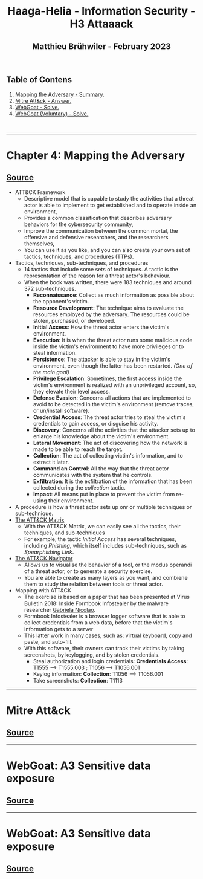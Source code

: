 <h1 align="center">Haaga-Helia - Information Security - H3 Attaaack</h1>
<h2 align="center">Matthieu Brühwiler - February 2023</h2>
<br>

## Table of Contens
1. [ Mapping the Adversary - Summary. ](#chapter4)
2. [ Mitre Att&ck - Answer. ](#mitre)
3. [ WebGoat - Solve. ](#webgoat)
4. [ WebGoat (Voluntary) - Solve. ](#webgoat2)
<br>

----
<a name="chapter4"></a>
# Chapter 4: Mapping the Adversary
## [Source](https://www.oreilly.com/library/view/practical-threat-intelligence/9781838556372/B13376_04_Final_SK_ePub.xhtml#_idParaDest-75)
* ATT&CK Framework
  * Descriptive model that is capable to study the activities that a threat actor is able to implement to get established and to operate inside an environment,
  * Provides a common classification that describes adversary behaviors for the cybersecurity community,
  * Improve the communication between the common mortal, the offensive and defensive researchers, and the researchers themselves,
  * You can use it as you like, and you can also create your own set of tactics, techniques, and procedures (TTPs).
* Tactics, techniques, sub-techniques, and procedures
  * 14 tactics that include some sets of techniques. A tactic is the representation of the reason for a threat actor's behaviour.
  * When the book was written, there were 183 techniques and around 372 sub-techniques.
    * **Reconnaissance**: Collect as much information as possible about the opponent's victim.
    * **Resource Development**: The technique aims to evaluate the resources employed by the adversary. The resources could be stolen, purchased, or developed.
    * **Initial Access**: How the threat actor enters the victim's environment.
    * **Execution**: It is when the threat actor runs some malicious code inside the victim's environment to have more privileges or to steal information.
    * **Persistence**: The attacker is able to stay in the victim's environment, even though the latter has been restarted. *(One of the main goal)* 
    * **Privilege Escalation**: Sometimes, the first access inside the victim's environment is realized with an unprivileged account, so, they elevate their level access.
    * **Defense Evasion**: Concerns all actions that are implemented to avoid to be detected in the victim's environment (remove traces, or un/install software).
    * **Credential Access**: The threat actor tries to steal the victim's credentials to gain access, or disguise his activity.
    * **Discovery**: Concerns all the activities that the attacker sets up to enlarge his knowledge about the victim's environment.
    * **Lateral Movement**: The act of discovering how the network is made to be able to reach the target.
    * **Collection**: The act of collecting victim's information, and to extract it later.
    * **Command an Control**: All the way that the threat actor communicates with the system that he controls.
    * **Exfiltration**: It is the exfiltration of the information that has been collected during the *collection* tactic.
    * **Impact**: All means put in place to prevent the victim from re-using their environment.
 *  A procedure is how a threat actor sets up onr or multiple techniques or sub-technique.
* [The ATT&CK Matrix](https://attack.mitre.org/matrices/enterprise/)
  * With the ATT&CK Matrix, we can easily see all the tactics, their techniques, and sub-techniques
  * For example, the tactic *Initial Access* has several techniques, including *Phishing*, which itself includes sub-techniques, such as *Spearphishing Link*.
* [The ATT&CK Navigator](https://mitre-attack.github.io/attack-navigator/)
  * Allows us to visualise the behavior of a tool, or the modus operandi of a threat actor, or to generate a security exercise.
  * You are able to create as many layers as you want, and combiene them to study the relation between tools or threat actor.
* Mapping with ATT&CK
  * The exercise is based on a paper that has been presented at Virus Bulletin 2018: Inside Formbook Infostealer by the malware researcher [Gabriela Nicolao](https://www.virusbulletin.com/uploads/pdf/magazine/2018/VB2018-Nicolao.pdf).
  * Formbook Infostealer is a browser logger software that is able to collect credentials from a web data, before that the victim's information gets to a server
  * This latter work in many cases, such as: virtual keyboard, copy and paste, and auto-fill.
  * With this software, their owners can track their victims by taking screenshots, by keylogging, and by stolen credentials.
    * Steal authorization and login credentials: **Credentials Access**: T1555 --> T1555.003 ; T1056 --> T1056.001
    * Keylog information: **Collection**: T1056 --> T1056.001
    * Take screenshots: **Collection**: T1113

----
<a name="mitre"></a>
# Mitre Att&ck
## [Source](https://attack.mitre.org/)


----
<a name="webgoat"></a>
# WebGoat: A3 Sensitive data exposure
## [Source](https://owasp.org/www-project-webgoat/#:~:text=WebGoat%20is%20a%20deliberately%20insecure,and%20popular%20open%20source%20components.)


----
<a name="webgoat2"></a>
# WebGoat: A3 Sensitive data exposure
## [Source](https://owasp.org/www-project-webgoat/#:~:text=WebGoat%20is%20a%20deliberately%20insecure,and%20popular%20open%20source%20components.)

